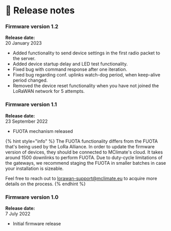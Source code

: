 # 🥳 Release notes

### Firmware version 1.2

**Release date:** \
20 January 2023

* Added functionality to send device settings in the first radio packet to the server.
* Added device startup delay and LED test functionality.
* Fixed bug with command response after one iteration.
* Fixed bug regarding conf. uplinks watch-dog period, when keep-alive period changed.
* Removed the device reset functionality when you have not joined the LoRaWAN network for 5 attempts.

### Firmware version 1.1

**Release date:** \
23 September 2022

* FUOTA mechanism released

{% hint style="info" %}
The FUOTA functionality differs from the FUOTA that's being used by the LoRa Alliance. In order to update the firmware version of devices, they should be connected to MClimate's cloud. It takes around 1500 downlinks to perform FUOTA. Due to duty-cycle limitations of the gateways, we recommend staging the FUOTA in smaller batches in case your installation is sizeable.

Feel free to reach out to [lorawan-support@mclimate.eu](mailto:lorawan-support@mclimate.eu) to acquire more details on the process.
{% endhint %}

### Firmware version 1.0

**Release date:** \
7 July 2022

* Initial firmware release

